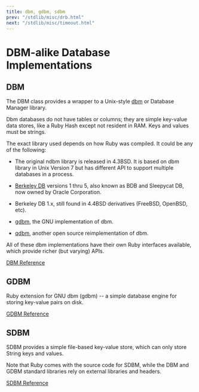 ```yaml
---
title: dbm, gdbm, sdbm
prev: "/stdlib/misc/drb.html"
next: "/stdlib/misc/timeout.html"
---
```


# DBM-alike Database Implementations



## DBM

The DBM class provides a wrapper to a Unix-style
[dbm](http://en.wikipedia.org/wiki/Dbm) or Database Manager library.

Dbm databases do not have tables or columns; they are simple key-value
data stores, like a Ruby Hash except not resident in RAM. Keys and
values must be strings.

The exact library used depends on how Ruby was compiled. It could be any
of the following:

* The original ndbm library is released in 4.3BSD. It is based on dbm
  library in Unix Version 7 but has different API to support multiple
  databases in a process.

* [Berkeley DB](http://en.wikipedia.org/wiki/Berkeley_DB) versions 1
  thru 5, also known as BDB and Sleepycat DB, now owned by Oracle
  Corporation.

* Berkeley DB 1.x, still found in 4.4BSD derivatives (FreeBSD, OpenBSD,
  etc).

* [gdbm](http://www.gnu.org/software/gdbm/), the GNU implementation of
  dbm.
* [qdbm](http://fallabs.com/qdbm/index.html), another open source
  reimplementation of dbm.

All of these dbm implementations have their own Ruby interfaces
available, which provide richer (but varying) APIs.

[DBM
Reference](https://ruby-doc.org/stdlib-2.5.0/libdoc/dbm/rdoc/DBM.html)



## GDBM



Ruby extension for GNU dbm (gdbm) -- a simple database engine for
storing key-value pairs on disk.



[GDBM
Reference](https://ruby-doc.org/stdlib-2.5.0/libdoc/gdbm/rdoc/GDBM.html)



## SDBM

SDBM provides a simple file-based key-value store, which can only store
String keys and values.

Note that Ruby comes with the source code for SDBM, while the DBM and
GDBM standard libraries rely on external libraries and headers.



[SDBM
Reference](https://ruby-doc.org/stdlib-2.5.0/libdoc/sdbm/rdoc/SDBM.html)

